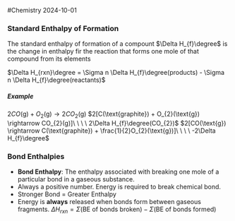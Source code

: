 #Chemistry 2024-10-01

### Standard Enthalpy of Formation
The standard enthalpy of formation of a compount $\Delta H_{f}\degree$ is the change in enthalpy fir the  reaction that forms one mole of that compound from its elements

$\Delta H_{rxn}\degree = \Sigma n \Delta H_{f}\degree(products) - \Sigma n \Delta H_{f}\degree(reactants)$

##### Example
$2CO(\text{g}) + O_{2}(\text{g}) \rightarrow 2CO_{2}(\text{g})$
$2[C(\text{graphite}) + O_{2}(\text{g}) \rightarrow CO_{2}(g)]\ \ \ \ 2\Delta H_{f}\degree(CO_{2})$
$2[CO(\text{g}) \rightarrow C(\text{graphite}) + \frac{1}{2}O_{2}(\text{g})]\ \ \ \ -2\Delta H_{f}\degree$
### Bond Enthalpies
- **Bond Enthalpy**: The enthalpy associated with breaking one mole of a particular bond in a gaseous substance.
- Always a positive number. Energy is required to break chemical bond.
- Stronger Bond = Greater Enthalpy
- Energy is **always** released when bonds form between gaseous fragments.
$\Delta H_{rxn} = \Sigma(\text{BE of bonds broken}) - \Sigma(\text{BE of bonds formed})$ 
